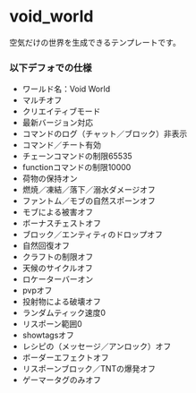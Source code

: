 # void_world
空気だけの世界を生成できるテンプレートです。

### 以下デフォでの仕様
- ワールド名：Void World
- マルチオフ
- クリエイティブモード
- 最新バージョン対応
- コマンドのログ（チャット／ブロック）非表示
- コマンド／チート有効
- チェーンコマンドの制限65535
- functionコマンドの制限10000
- 荷物の保持オン
- 燃焼／凍結／落下／溺水ダメージオフ
- ファントム／モブの自然スポーンオフ
- モブによる被害オフ
- ボーナスチェストオフ
- ブロック／エンティティのドロップオフ
- 自然回復オフ
- クラフトの制限オフ
- 天候のサイクルオフ
- ロケーターバーオン
- pvpオフ
- 投射物による破壊オフ
- ランダムティック速度0
- リスポーン範囲0
- showtagsオフ
- レシピの（メッセージ／アンロック）オフ
- ボーダーエフェクトオフ
- リスポーンブロック／TNTの爆発オフ
- ゲーマータグのみオフ
